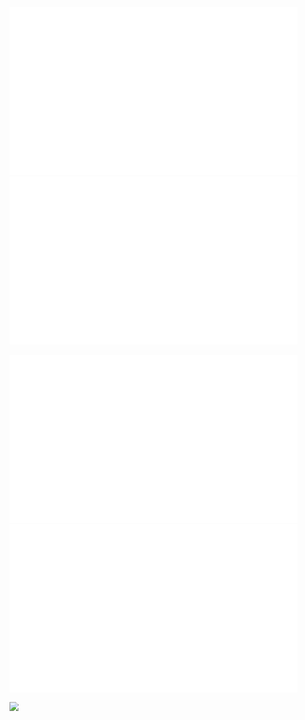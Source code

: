 ![](https://raw.githubusercontent.com/bexxi002/github-stats/master/generated/overview.svg#gh-dark-mode-only)
![](https://raw.githubusercontent.com/bexxi002/github-stats/master/generated/overview.svg#gh-light-mode-only)

![](https://raw.githubusercontent.com/bexxi002/github-stats/master/generated/languages.svg#gh-dark-mode-only)
![](https://raw.githubusercontent.com/bexxi002/github-stats/master/generated/languages.svg#gh-light-mode-only)

![](https://komarev.com/ghpvc/?username=bexxi002&style=pixel)
